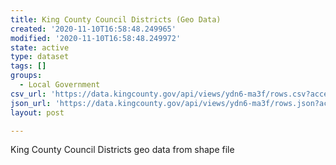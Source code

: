 ```yaml
---
title: King County Council Districts (Geo Data)
created: '2020-11-10T16:58:48.249965'
modified: '2020-11-10T16:58:48.249972'
state: active
type: dataset
tags: []
groups:
  - Local Government
csv_url: 'https://data.kingcounty.gov/api/views/ydn6-ma3f/rows.csv?accessType=DOWNLOAD'
json_url: 'https://data.kingcounty.gov/api/views/ydn6-ma3f/rows.json?accessType=DOWNLOAD'
layout: post

---
```

King County Council Districts geo data from shape file
